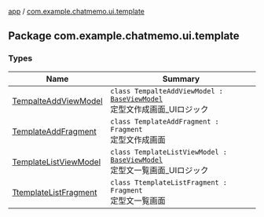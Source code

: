 [app](../index.md) / [com.example.chatmemo.ui.template](./index.md)

## Package com.example.chatmemo.ui.template

### Types

| Name | Summary |
|---|---|
| [TempalteAddViewModel](-tempalte-add-view-model/index.md) | `class TempalteAddViewModel : `[`BaseViewModel`](../com.example.chatmemo.ui.utils/-base-view-model/index.md)<br>定型文作成画面_UIロジック |
| [TemplateAddFragment](-template-add-fragment/index.md) | `class TemplateAddFragment : Fragment`<br>定型文作成画面 |
| [TemplateListViewModel](-template-list-view-model/index.md) | `class TemplateListViewModel : `[`BaseViewModel`](../com.example.chatmemo.ui.utils/-base-view-model/index.md)<br>定型文一覧画面_UIロジック |
| [TtemplateListFragment](-ttemplate-list-fragment/index.md) | `class TtemplateListFragment : Fragment`<br>定型文一覧画面 |
